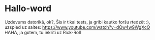 # Hallo-word
Uzdevums datorikā, ok?, Šis ir tikai tests, ja gribi kautko foršu rtedzēt :), uzspied uz saites: https://www.youtube.com/watch?v=dQw4w9WgXcQ
HAHA, ja gotem, tu iekriti uz Rick-Roll
